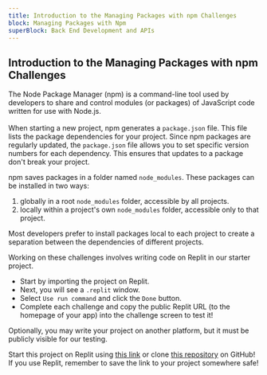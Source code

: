 ```yaml
---
title: Introduction to the Managing Packages with npm Challenges
block: Managing Packages with Npm
superBlock: Back End Development and APIs
---
```


## Introduction to the Managing Packages with npm Challenges

The Node Package Manager (npm) is a command-line tool used by developers to share and control modules (or packages) of JavaScript code written for use with Node.js.<br><br>When starting a new project, npm generates a <code>package.json</code> file. This file lists the package dependencies for your project. Since npm packages are regularly updated, the <code>package.json</code> file allows you to set specific version numbers for each dependency. This ensures that updates to a package don't break your project.

npm saves packages in a folder named <code>node_modules</code>. These packages can be installed in two ways:

1. globally in a root <code>node_modules</code> folder, accessible by all projects.
2. locally within a project's own <code>node_modules</code> folder, accessible only to that project.

Most developers prefer to install packages local to each project to create a separation between the dependencies of different projects.

Working on these challenges involves writing code on Replit in our starter project.

- Start by importing the project on Replit.
- Next, you will see a <code>.replit</code> window.
- Select <code>Use run command</code> and click the <code>Done</code> button.
- Complete each challenge and copy the public Replit URL (to the homepage of your app) into the challenge screen to test it!

Optionally, you may write your project on another platform, but it must be publicly visible for our testing.

Start this project on Replit using <a href='https://replit.com/github/topcoder-platform/boilerplate-npm'>this link</a> or clone <a href='https://github.com/topcoder-platform/boilerplate-npm/'>this repository</a> on GitHub! If you use Replit, remember to save the link to your project somewhere safe!
